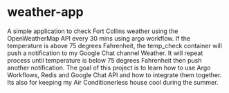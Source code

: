 # weather-app

A simple application to check Fort Collins weather using the OpenWeatherMap API every 30 mins using argo workflow. If the temperature is above 75 degrees Fahrenheit, the temp_check container will push a notification to my Google Chat channel Weather. It will repeat process until temperature is below 75 degrees Fahrenheit then push another notification. The goal of this project is to learn how to use Argo Workflows, Redis and Google Chat API and how to integrate them together. Its also for keeping my Air Conditionerless house cool during the summer.
